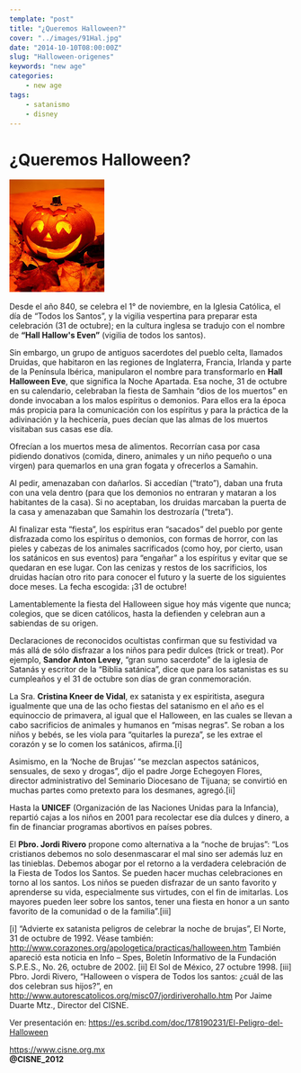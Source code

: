 ```yaml
---
template: "post"
title: "¿Queremos Halloween?"
cover: "../images/91Hal.jpg"
date: "2014-10-10T08:00:00Z"
slug: "Halloween-origenes"
keywords: "new age"
categories: 
    - new age
tags: 
    - satanismo
    - disney
---
```

# ¿Queremos Halloween?

![Halloween](../images/91Hal.jpg)

Desde el año 840, se celebra el 1° de noviembre, en la Iglesia Católica, el día de “Todos los Santos”, y la vigilia vespertina para preparar esta celebración (31 de octubre); en la cultura inglesa se tradujo con el nombre de **“Hall Hallow's Even”** (vigilia de todos los santos).

Sin embargo, un grupo de antiguos sacerdotes del pueblo celta, llamados Druidas, que habitaron en las regiones de Inglaterra, Francia, Irlanda y parte de la Península Ibérica, manipularon el nombre para transformarlo en **Hall Halloween Eve**, que significa la Noche Apartada. Esa noche, 31 de octubre en su calendario, celebraban la fiesta de Samhain “dios de los muertos” en donde invocaban a los malos espíritus o demonios. Para ellos era la época más propicia para la comunicación con los espíritus y para la práctica de la adivinación y la hechicería, pues decían que las almas de los muertos visitaban sus casas ese día.

Ofrecían a los muertos mesa de alimentos. Recorrían casa por casa pidiendo donativos (comida, dinero, animales y un niño pequeño o una virgen) para quemarlos en una gran fogata y ofrecerlos a Samahin.

Al pedir, amenazaban con dañarlos. Si accedían (“trato”), daban una fruta con una vela dentro (para que los demonios no entraran y mataran a los habitantes de la casa). Si no aceptaban, los druidas marcaban la puerta de la casa y amenazaban que Samahin los destrozaría (“treta”).

Al finalizar esta “fiesta”, los espíritus eran “sacados” del pueblo por gente disfrazada como los espíritus o demonios, con formas de horror, con las pieles y cabezas de los animales sacrificados (como hoy, por cierto, usan los satánicos en sus eventos) para “engañar” a los espíritus y evitar que se quedaran en ese lugar. Con las cenizas y restos de los sacrificios, los druidas hacían otro rito para conocer el futuro y la suerte de los siguientes doce meses. La fecha escogida: ¡31 de octubre!

Lamentablemente la fiesta del Halloween sigue hoy más vigente que nunca; colegios, que se dicen católicos, hasta la defienden y celebran aun a sabiendas de su origen.

Declaraciones de reconocidos ocultistas confirman que su festividad va más allá de sólo disfrazar a los niños para pedir dulces (trick or treat). Por ejemplo, **Sandor Anton Levey**, “gran sumo sacerdote” de la iglesia de Satanás y escritor de la “Biblia satánica”, dice que para los satanistas es su cumpleaños y el 31 de octubre son días de gran conmemoración.

La Sra. **Cristina Kneer de Vidal**, ex satanista y ex espiritista, asegura igualmente que una de las ocho fiestas del satanismo en el año es el equinoccio de primavera, al igual que el Halloween, en las cuales se llevan a cabo sacrificios de animales y humanos en “misas negras”. Se roban a los niños y bebés, se les viola para “quitarles la pureza”, se les extrae el corazón y se lo comen los satánicos, afirma.[i]

Asimismo, en la ‘Noche de Brujas’ “se mezclan aspectos satánicos, sensuales, de sexo y drogas”, dijo el padre Jorge Echegoyen Flores, director administrativo del Seminario Diocesano de Tijuana; se convirtió en muchas partes como pretexto para los desmanes, agregó.[ii]

Hasta la **UNICEF** (Organización de las Naciones Unidas para la Infancia), repartió cajas a los niños en 2001 para recolectar ese día dulces y dinero, a fin de financiar programas abortivos en países pobres.

El **Pbro. Jordi Rivero** propone como alternativa a la “noche de brujas”: “Los cristianos debemos no solo desenmascarar el mal sino ser además luz en las tinieblas. Debemos abogar por el retorno a la verdadera celebración de la Fiesta de Todos los Santos. Se pueden hacer muchas celebraciones en torno al los santos. Los niños se pueden disfrazar de un santo favorito y aprenderse su vida, especialmente sus virtudes, con el fin de imitarlas. Los mayores pueden leer sobre los santos, tener una fiesta en honor a un santo favorito de la comunidad o de la familia”.[iii]

[i] “Advierte ex satanista peligros de celebrar la noche de brujas”, El Norte, 31 de octubre de 1992. Véase también: http://www.corazones.org/apologetica/practicas/halloween.htm También apareció esta noticia en Info – Spes, Boletín Informativo de la Fundación S.P.E.S., No. 26, octubre de 2002.
[ii] El Sol de México, 27 octubre 1998.
[iii] Pbro. Jordi Rivero, “Halloween o víspera de Todos los santos: ¿cuál de las dos celebran sus hijos?”, en http://www.autorescatolicos.org/misc07/jordiriverohallo.htm
Por Jaime Duarte Mtz., Director del CISNE.  

Ver presentación en:
https://es.scribd.com/doc/178190231/El-Peligro-del-Halloween

<https://www.cisne.org.mx>  
**@CISNE_2012**